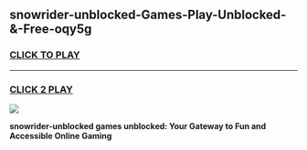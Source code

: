 
## snowrider-unblocked-Games-Play-Unblocked-&-Free-oqy5g
<h3>
<a href="https://premium76.site?title=snowrider-unblocked&ref=24A">CLICK TO PLAY</a></h3>
<hr>

<h3>
<a href="https://premium76.site?title=snowrider-unblocked&ref=24A">CLICK 2 PLAY</a>
  
</h3>

<a href="https://premium76.site?title=snowrider-unblocked&ref=24A"><img src="https://clearcache.store/games.png"></a>


**snowrider-unblocked games unblocked: Your Gateway to Fun and Accessible Online Gaming**
